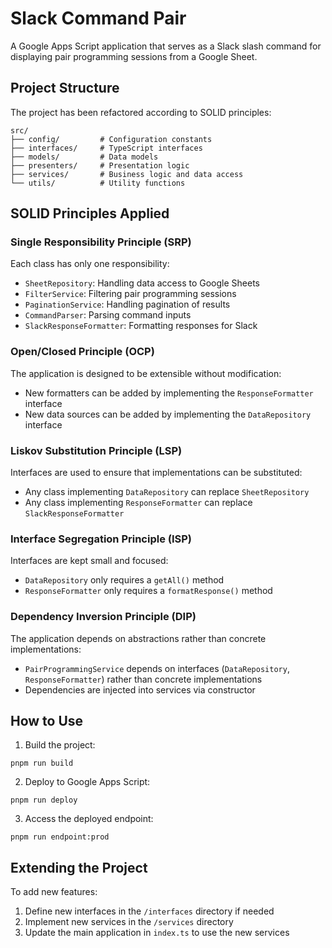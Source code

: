 # Slack Command Pair

A Google Apps Script application that serves as a Slack slash command for displaying pair programming sessions from a Google Sheet.

## Project Structure

The project has been refactored according to SOLID principles:

```
src/
├── config/         # Configuration constants
├── interfaces/     # TypeScript interfaces
├── models/         # Data models
├── presenters/     # Presentation logic
├── services/       # Business logic and data access
└── utils/          # Utility functions
```

## SOLID Principles Applied

### Single Responsibility Principle (SRP)

Each class has only one responsibility:

- `SheetRepository`: Handling data access to Google Sheets
- `FilterService`: Filtering pair programming sessions
- `PaginationService`: Handling pagination of results
- `CommandParser`: Parsing command inputs
- `SlackResponseFormatter`: Formatting responses for Slack

### Open/Closed Principle (OCP)

The application is designed to be extensible without modification:

- New formatters can be added by implementing the `ResponseFormatter` interface
- New data sources can be added by implementing the `DataRepository` interface

### Liskov Substitution Principle (LSP)

Interfaces are used to ensure that implementations can be substituted:

- Any class implementing `DataRepository` can replace `SheetRepository`
- Any class implementing `ResponseFormatter` can replace `SlackResponseFormatter`

### Interface Segregation Principle (ISP)

Interfaces are kept small and focused:

- `DataRepository` only requires a `getAll()` method
- `ResponseFormatter` only requires a `formatResponse()` method

### Dependency Inversion Principle (DIP)

The application depends on abstractions rather than concrete implementations:

- `PairProgrammingService` depends on interfaces (`DataRepository`, `ResponseFormatter`) rather than concrete implementations
- Dependencies are injected into services via constructor

## How to Use

1. Build the project:

```
pnpm run build
```

2. Deploy to Google Apps Script:

```
pnpm run deploy
```

3. Access the deployed endpoint:

```
pnpm run endpoint:prod
```

## Extending the Project

To add new features:

1. Define new interfaces in the `/interfaces` directory if needed
2. Implement new services in the `/services` directory
3. Update the main application in `index.ts` to use the new services
